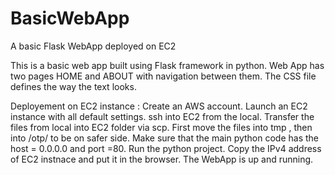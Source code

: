 # BasicWebApp
A basic Flask WebApp deployed on EC2

This is a basic web app built using Flask framework in python.
Web App has two pages HOME and ABOUT with navigation between them.
The CSS file defines the way the text looks.

Deployement on EC2 instance :
Create an AWS account.
Launch an EC2 instance with all default settings.
ssh into EC2 from the local.
Transfer the files from local into EC2 folder via scp. First move the files into tmp , then into /otp/ to be on safer side.
Make sure that the main python code has the host = 0.0.0.0 and port =80.
Run the python project.
Copy the IPv4 address of EC2 instnace and put it in the browser.
The WebApp is up and running.
